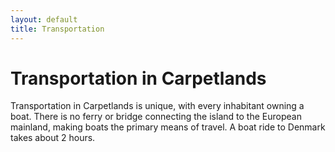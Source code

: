 ```yaml
---
layout: default
title: Transportation
---
```


# Transportation in Carpetlands

Transportation in Carpetlands is unique, with every inhabitant owning a boat. There is no ferry or bridge connecting the island to the European mainland, making boats the primary means of travel. A boat ride to Denmark takes about 2 hours.
